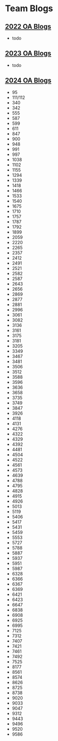 # Team Blogs <br>

## [2022 OA Blogs](./2022.md) <br>
- todo

## [2023 OA Blogs](./2023.md) <br>
- todo

## [2024 OA Blogs](./2024.md) <br>
- 95
- 111/112
- 340
- 342
- 555
- 587
- 599
- 611
- 847
- 900
- 948
- 991
- 997
- 1038
- 1102
- 1155
- 1294
- 1339
- 1418
- 1466
- 1533
- 1540
- 1675
- 1710
- 1757
- 1787
- 1792
- 1899
- 2059
- 2220
- 2265
- 2357
- 2412
- 2491
- 2521
- 2582
- 2587
- 2643
- 2656
- 2869
- 2877
- 2881
- 2996
- 3061
- 3082
- 3136
- 3161
- 3175
- 3181
- 3205
- 3349
- 3467
- 3481
- 3506
- 3512
- 3588
- 3596
- 3636
- 3658
- 3735
- 3749
- 3847
- 3926
- 4118
- 4131
- 4276
- 4322
- 4329
- 4392
- 4481
- 4504
- 4522
- 4561
- 4573
- 4639
- 4788
- 4795
- 4828
- 4915
- 4926
- 5013
- 5119
- 5406
- 5417
- 5431
- 5459
- 5553
- 5727
- 5788
- 5887
- 5937
- 5951
- 5987
- 6328
- 6366
- 6367
- 6369
- 6421
- 6423
- 6647
- 6838
- 6908
- 6925
- 6995
- 7125
- 7312
- 7407
- 7421
- 7461
- 7492
- 7525
- 8177
- 8561
- 8574
- 8626
- 8725
- 8738
- 9020
- 9033
- 9047
- 9312
- 9443
- 9496
- 9520
- 9586
